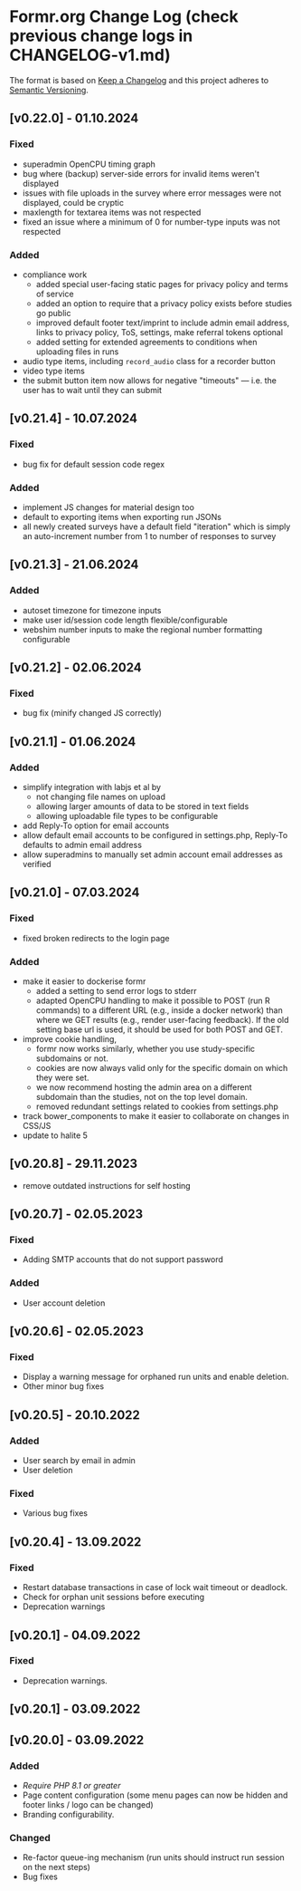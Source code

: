 # Formr.org Change Log (check previous change logs in CHANGELOG-v1.md)

The format is based on [Keep a Changelog](http://keepachangelog.com/) and this project adheres to [Semantic Versioning](http://semver.org/).

## [v0.22.0] - 01.10.2024
### Fixed
* superadmin OpenCPU timing graph
* bug where (backup) server-side errors for invalid items weren't displayed
* issues with file uploads in the survey where error messages were not displayed, could be cryptic
* maxlength for textarea items was not respected
* fixed an issue where a minimum of 0 for number-type inputs was not respected

### Added
* compliance work
  * added special user-facing static pages for privacy policy and terms of service
  * added an option to require that a privacy policy exists before studies go public
  * improved default footer text/imprint to include admin email address, links to privacy policy, ToS, settings, make referral tokens optional
  * added setting for extended agreements to conditions when uploading files in runs
* audio type items, including `record_audio` class for a recorder button
* video type items
* the submit button item now allows for negative "timeouts" — i.e. the user has to wait until they can submit 

## [v0.21.4] - 10.07.2024
### Fixed
* bug fix for default session code regex

### Added
* implement JS changes for material design too
* default to exporting items when exporting run JSONs
* all newly created surveys have a default field "iteration" which is simply an auto-increment number from 1 to number of responses to survey

## [v0.21.3] - 21.06.2024
### Added
* autoset timezone for timezone inputs
* make user id/session code length flexible/configurable
* webshim number inputs to make the regional number formatting configurable

## [v0.21.2] - 02.06.2024
### Fixed
* bug fix (minify changed JS correctly)

## [v0.21.1] - 01.06.2024
### Added
* simplify integration with labjs et al by 
  * not changing file names on upload
  * allowing larger amounts of data to be stored in text fields
  * allowing uploadable file types to be configurable
* add Reply-To option for email accounts
* allow default email accounts to be configured in settings.php, Reply-To defaults to admin email address
* allow superadmins to manually set admin account email addresses as verified


## [v0.21.0] - 07.03.2024
### Fixed
* fixed broken redirects to the login page
### Added
* make it easier to dockerise formr
  * added a setting to send error logs to stderr
  * adapted OpenCPU handling to make it possible to POST (run R commands) to a different URL (e.g., inside a docker network) than where we GET results (e.g., render user-facing feedback). If the old setting base url is used, it should be used for both POST and GET.
* improve cookie handling, 
  * formr now works similarly, whether you use study-specific subdomains or not. 
  * cookies are now always valid only for the specific domain on which they were set. 
  * we now recommend hosting the admin area on a different subdomain than the studies, not on the top level domain.
  * removed redundant settings related to cookies from settings.php
* track bower_components to make it easier to collaborate on changes in CSS/JS
* update to halite 5

## [v0.20.8] - 29.11.2023
* remove outdated instructions for self hosting

## [v0.20.7] - 02.05.2023
### Fixed
* Adding SMTP accounts that do not support password
### Added
* User account deletion

## [v0.20.6] - 02.05.2023
### Fixed
* Display a warning message for orphaned run units and enable deletion.
* Other minor bug fixes

## [v0.20.5] - 20.10.2022
### Added
* User search by email in admin
* User deletion

### Fixed
* Various bug fixes

## [v0.20.4] - 13.09.2022
### Fixed
* Restart database transactions in case of lock wait timeout or deadlock.
* Check for orphan unit sessions before executing
* Deprecation warnings

## [v0.20.1] - 04.09.2022
### Fixed
* Deprecation warnings.

## [v0.20.1] - 03.09.2022
## [v0.20.0] - 03.09.2022
### Added
* *Require PHP 8.1 or greater*
* Page content configuration (some menu pages can now  be hidden and footer links / logo can be changed)
* Branding configurability.

### Changed
* Re-factor queue-ing mechanism (run units should instruct run session on the next steps)
* Bug fixes

